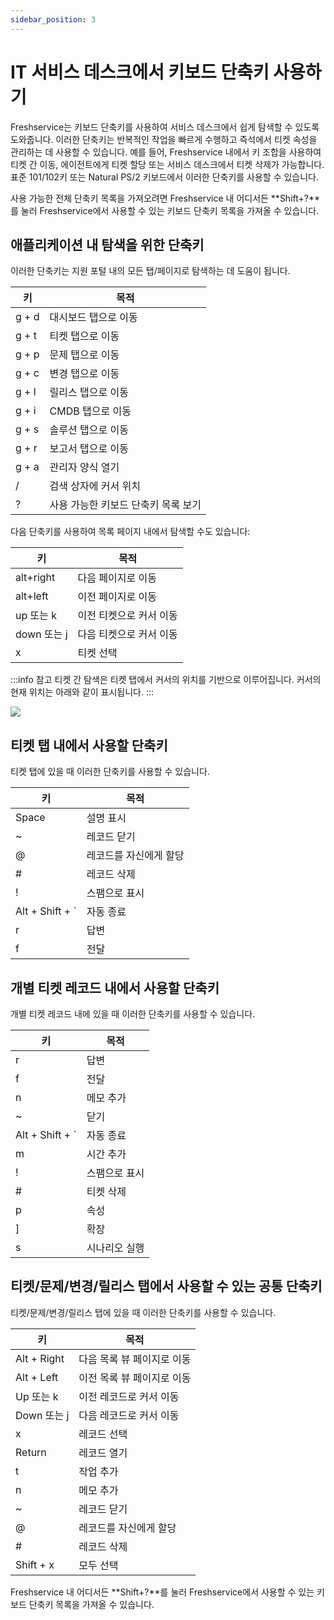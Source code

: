 ```yaml
---
sidebar_position: 3
---
```


# IT 서비스 데스크에서 키보드 단축키 사용하기

Freshservice는 키보드 단축키를 사용하여 서비스 데스크에서 쉽게 탐색할 수 있도록 도와줍니다. 이러한 단축키는 반복적인 작업을 빠르게 수행하고 즉석에서 티켓 속성을 관리하는 데 사용할 수 있습니다. 예를 들어, Freshservice 내에서 키 조합을 사용하여 티켓 간 이동, 에이전트에게 티켓 할당 또는 서비스 데스크에서 티켓 삭제가 가능합니다. 표준 101/102키 또는 Natural PS/2 키보드에서 이러한 단축키를 사용할 수 있습니다.

사용 가능한 전체 단축키 목록을 가져오려면 Freshservice 내 어디서든 **Shift+?**를 눌러 Freshservice에서 사용할 수 있는 키보드 단축키 목록을 가져올 수 있습니다.

## 애플리케이션 내 탐색을 위한 단축키

이러한 단축키는 지원 포털 내의 모든 탭/페이지로 탐색하는 데 도움이 됩니다.

| 키 | 목적 |
|---|---|
| g + d | 대시보드 탭으로 이동 |
| g + t | 티켓 탭으로 이동 |
| g + p | 문제 탭으로 이동 |
| g + c | 변경 탭으로 이동 |
| g + l | 릴리스 탭으로 이동 |
| g + i | CMDB 탭으로 이동 |
| g + s | 솔루션 탭으로 이동 |
| g + r | 보고서 탭으로 이동 |
| g + a | 관리자 양식 열기 |
| / | 검색 상자에 커서 위치 |
| ? | 사용 가능한 키보드 단축키 목록 보기 |

다음 단축키를 사용하여 목록 페이지 내에서 탐색할 수도 있습니다:

| 키 | 목적 |
|---|---|
| alt+right | 다음 페이지로 이동 |
| alt+left | 이전 페이지로 이동 |
| up 또는 k | 이전 티켓으로 커서 이동 |
| down 또는 j | 다음 티켓으로 커서 이동 |
| x | 티켓 선택 |

:::info 참고
티켓 간 탐색은 티켓 탭에서 커서의 위치를 기반으로 이루어집니다. 커서의 현재 위치는 아래와 같이 표시됩니다.
:::

<img src="https://s3.amazonaws.com/cdn.freshdesk.com/data/helpdesk/attachments/production/50006670251/original/SOC4PK4ybIOiSf381uFbf26rC6s94eaQWA.png?1666003441"  />

## 티켓 탭 내에서 사용할 단축키

티켓 탭에 있을 때 이러한 단축키를 사용할 수 있습니다.

| 키 | 목적 |
|---|---|
| Space | 설명 표시 |
| ~ | 레코드 닫기 |
| @ | 레코드를 자신에게 할당 |
| # | 레코드 삭제 |
| ! | 스팸으로 표시 |
| Alt + Shift + ` | 자동 종료 |
| r | 답변 |
| f | 전달 |

## 개별 티켓 레코드 내에서 사용할 단축키

개별 티켓 레코드 내에 있을 때 이러한 단축키를 사용할 수 있습니다.

| 키 | 목적 |
|---|---|
| r | 답변 |
| f | 전달 |
| n | 메모 추가 |
| ~ | 닫기 |
| Alt + Shift + ` | 자동 종료 |
| m | 시간 추가 |
| ! | 스팸으로 표시 |
| # | 티켓 삭제 |
| p | 속성 |
| ] | 확장 |
| s | 시나리오 실행 |

## 티켓/문제/변경/릴리스 탭에서 사용할 수 있는 공통 단축키

티켓/문제/변경/릴리스 탭에 있을 때 이러한 단축키를 사용할 수 있습니다.

| 키 | 목적 |
|---|---|
| Alt + Right | 다음 목록 뷰 페이지로 이동 |
| Alt + Left | 이전 목록 뷰 페이지로 이동 |
| Up 또는 k | 이전 레코드로 커서 이동 |
| Down 또는 j | 다음 레코드로 커서 이동 |
| x | 레코드 선택 |
| Return | 레코드 열기 |
| t | 작업 추가 |
| n | 메모 추가 |
| ~ | 레코드 닫기 |
| @ | 레코드를 자신에게 할당 |
| # | 레코드 삭제 |
| Shift + x | 모두 선택 |

Freshservice 내 어디서든 **Shift+?**를 눌러 Freshservice에서 사용할 수 있는 키보드 단축키 목록을 가져올 수 있습니다.
